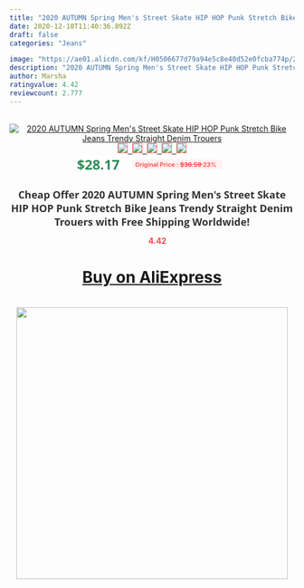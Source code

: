 ```yaml
---
title: "2020 AUTUMN Spring Men's Street Skate HIP HOP Punk Stretch Bike Jeans Trendy Straight Denim Trouers"
date: 2020-12-10T11:40:36.892Z
draft: false
categories: "Jeans"

image: "https://ae01.alicdn.com/kf/H0506677d79a94e5c8e40d52e0fcba774p/2020-AUTUMN-Spring-Men-s-Street-Skate-HIP-HOP-Punk-Stretch-Bike-Jeans-Trendy-Straight-Denim.jpg"
description: "2020 AUTUMN Spring Men's Street Skate HIP HOP Punk Stretch Bike Jeans Trendy Straight Denim Trouers"
author: Marsha
ratingvalue: 4.42
reviewcount: 2.777
---
```

<br>
<div style="text-align: center;">
<a href="https://s.click.aliexpress.com/e/_AMElrP" target="_blank" rel="nofollow noopener noreferrer"><img alt="2020 AUTUMN Spring Men's Street Skate HIP HOP Punk Stretch Bike Jeans Trendy Straight Denim Trouers" class="magnifier-image" src="https://ae01.alicdn.com/kf/H0506677d79a94e5c8e40d52e0fcba774p/2020-AUTUMN-Spring-Men-s-Street-Skate-HIP-HOP-Punk-Stretch-Bike-Jeans-Trendy-Straight-Denim.jpg_640x640.jpg">
<br>
<img style="border:1px solid salmon" src="https://ae01.alicdn.com/kf/H0506677d79a94e5c8e40d52e0fcba774p/2020-AUTUMN-Spring-Men-s-Street-Skate-HIP-HOP-Punk-Stretch-Bike-Jeans-Trendy-Straight-Denim.jpg_120x120.jpg">&nbsp;&nbsp;<img style="border:1px solid salmon" src="https://ae01.alicdn.com/kf/Ha546b0309a2248c58c13a81dbd25dc304/2020-AUTUMN-Spring-Men-s-Street-Skate-HIP-HOP-Punk-Stretch-Bike-Jeans-Trendy-Straight-Denim.jpg_120x120.jpg">&nbsp;&nbsp;<img style="border:1px solid salmon" src="https://ae01.alicdn.com/kf/Hc78dfdc516ef4ea1b37464b3fcabddebn/2020-AUTUMN-Spring-Men-s-Street-Skate-HIP-HOP-Punk-Stretch-Bike-Jeans-Trendy-Straight-Denim.jpg_120x120.jpg">&nbsp;&nbsp;<img style="border:1px solid salmon" src="_120x120.jpg">&nbsp;&nbsp;<img style="border:1px solid salmon" src="https://ae01.alicdn.com/kf/Hdba49c401015400ca4efa49dc7360a6aA/2020-AUTUMN-Spring-Men-s-Street-Skate-HIP-HOP-Punk-Stretch-Bike-Jeans-Trendy-Straight-Denim.jpg_120x120.jpg"></a></div><br0>
<div style="text-align: center;"><span style="background-color: white; border: 0px; box-sizing: border-box; color: seagreen; display: inline-block; font-family: &quot;open sans&quot; , &quot;arial&quot; , &quot;helvetica&quot; , sans-serif , &quot;heiti&quot;; font-size: 24px; font-stretch: inherit; font-weight: 700; line-height: inherit; margin: 0px 10px 0px 0px; padding: 0px; vertical-align: middle;">$28.17 </span>
<span style="background: rgb(255 , 241 , 241); border-radius: 3px; border: 0px; box-sizing: border-box; color: #ff4747; display: inline-block; font-family: inherit; font-size: 12px; font-stretch: inherit; font-style: inherit; font-variant: inherit; font-weight: 600; line-height: inherit; margin: 0px; padding: 2px 5px; transform: scale(0.9); vertical-align: middle;">Original Price : <b style="text-decoration: line-through;">$36.59 </b> 23%&nbsp;&nbsp;</span></div>
<h1 style="color: #333333; display: inline-block; font-family: &quot;open sans&quot; , &quot;arial&quot; , &quot;helvetica&quot; , sans-serif , &quot;heiti&quot;; font-size: 18px; font-stretch: inherit; font-weight: 700; text-align: center;">Cheap Offer 2020 AUTUMN Spring Men's Street Skate HIP HOP Punk Stretch Bike Jeans Trendy Straight Denim Trouers with Free Shipping Worldwide!</h1>
<div style="color: #ff4747; text-align: center;">
<img src="https://4.bp.blogspot.com/-M0ZcTcb-5uY/XleCXlxnR4I/AAAAAAAAAEc/OrjgMkXV1oMQFaCRZj5HQwOCBcu3w1FegCPcBGAYYCw/s1600/star.png" style="height: 15px;">&nbsp;<b>4.42</b></div>
<div class="button_cont" align="center"><a class="buynow_a" href="https://s.click.aliexpress.com/e/_AMElrP" target="_blank" rel="nofollow noopener noreferrer"><H1>Buy on AliExpress</H1></a></div><br>
<div class="separator" style="clear: both; text-align: center;">
<img src="https://lh3.googleusercontent.com/-pTy5HemUv9M/XlePHvY0dAI/AAAAAAAAAE4/0nX5iRUoIWY8eMW9Dpxeirr157OZliDIgCLcBGAsYHQ/s1600/badge.gif" width="480">
</div>
